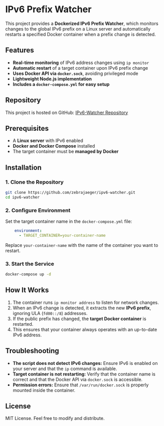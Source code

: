 # IPv6 Prefix Watcher

This project provides a **Dockerized IPv6 Prefix Watcher**, which monitors changes to the global IPv6 prefix on a Linux server and automatically restarts a specified Docker container when a prefix change is detected.

## Features
- **Real-time monitoring** of IPv6 address changes using `ip monitor`
- **Automatic restart** of a target container upon IPv6 prefix change
- **Uses Docker API via `docker.sock`**, avoiding privileged mode
- **Lightweight Node.js implementation**
- **Includes a `docker-compose.yml` for easy setup**

## Repository
This project is hosted on GitHub: [IPv6-Watcher Repository](https://github.com/zebrajaeger/ipv6-watcher.git)

## Prerequisites
- A **Linux server** with IPv6 enabled
- **Docker and Docker Compose** installed
- The target container must be **managed by Docker**

## Installation
### 1. Clone the Repository
```sh
git clone https://github.com/zebrajaeger/ipv6-watcher.git
cd ipv6-watcher
```

### 2. Configure Environment
Set the target container name in the `docker-compose.yml` file:
```yaml
    environment:
      - TARGET_CONTAINER=your-container-name
```
Replace `your-container-name` with the name of the container you want to restart.

### 3. Start the Service
```sh
docker-compose up -d
```

## How It Works
1. The container runs `ip monitor address` to listen for network changes.
2. When an IPv6 change is detected, it extracts the new **IPv6 prefix**, ignoring ULA (`fd00::/8`) addresses.
3. If the public prefix has changed, the **target Docker container** is restarted.
4. This ensures that your container always operates with an up-to-date IPv6 address.

## Troubleshooting
- **The script does not detect IPv6 changes:** Ensure IPv6 is enabled on your server and that the `ip` command is available.
- **Target container is not restarting:** Verify that the container name is correct and that the Docker API via `docker.sock` is accessible.
- **Permission errors:** Ensure that `/var/run/docker.sock` is properly mounted inside the container.

## License
MIT License. Feel free to modify and distribute.